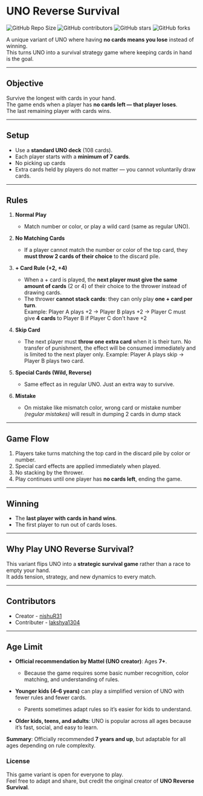 # UNO Reverse Survival

![GitHub Repo Size](https://img.shields.io/github/repo-size/nishuR31/uno-reverse-survival?style=social)
![GitHub contributors](https://img.shields.io/github/contributors/nishuR31/uno-reverse-survival?style=social)
![GitHub stars](https://img.shields.io/github/stars/nishuR31/uno-reverse-survival?style=social)
![GitHub forks](https://img.shields.io/github/forks/nishuR31/uno-reverse-survival?style=social)

A unique variant of UNO where having **no cards means you lose** instead of winning.  
This turns UNO into a survival strategy game where keeping cards in hand is the goal.

---

## Objective

Survive the longest with cards in your hand.  
The game ends when a player has **no cards left — that player loses**.  
The last remaining player with cards wins.

---

## Setup

- Use a **standard UNO deck** (108 cards).  
- Each player starts with a **minimum of 7 cards**.  
- No picking up cards 
- Extra cards held by players do not matter — you cannot voluntarily draw cards.

---

## Rules

1. **Normal Play**  
   - Match number or color, or play a wild card (same as regular UNO).

2. **No Matching Cards**  
   - If a player cannot match the number or color of the top card, they **must throw 2 cards of their choice** to the discard pile.

3. **+ Card Rule (+2, +4)**  
   - When a + card is played, the **next player must give the same amount of cards** (2 or 4) of their choice to the thrower instead of drawing cards.  
   - The thrower **cannot stack cards**: they can only play **one + card per turn**.  
     Example: Player A plays +2 → Player B plays +2 → Player C must give **4 cards** to Player B if Player C don't have +2

4. **Skip Card**  
   - The next player must **throw one extra card** when it is their turn. No transfer of punishment, the effect will be consumed immediately and is limited to the next player only.
     Example: Player A plays skip -> Player B plays two card.

5. **Special Cards (Wild, Reverse)**  
   - Same effect as in regular UNO. Just an extra way to survive.

6. **Mistake**
   - On mistake like mismatch color, wrong card or mistake number *(regular mistakes)* will result in dumping 2 cards in dump stack
---

## Game Flow

1. Players take turns matching the top card in the discard pile by color or number.  
2. Special card effects are applied immediately when played.  
3. No stacking by the thrower.  
4. Play continues until one player has **no cards left**, ending the game.

---

## Winning

- The **last player with cards in hand wins**.  
- The first player to run out of cards loses.

---

## Why Play UNO Reverse Survival?

This variant flips UNO into a **strategic survival game** rather than a race to empty your hand.  
It adds tension, strategy, and new dynamics to every match.

---

## Contributors

- Creator - [nishuR31](https://github.com/nishuR31)
- Contributer - [lakshya1304](https://github.com/lakshya1304)
---

## Age Limit 

* **Official recommendation by Mattel (UNO creator)**: Ages **7+**.

  * Because the game requires some basic number recognition, color matching, and understanding of rules.

* **Younger kids (4–6 years)** can play a simplified version of UNO with fewer rules and fewer cards.

  * Parents sometimes adapt rules so it’s easier for kids to understand.

* **Older kids, teens, and adults**: UNO is popular across all ages because it’s fast, social, and easy to learn.

**Summary**: Officially recommended **7 years and up**, but adaptable for all ages depending on rule complexity.



### License

This game variant is open for everyone to play.  
Feel free to adapt and share, but credit the original creator of **UNO Reverse Survival**.

